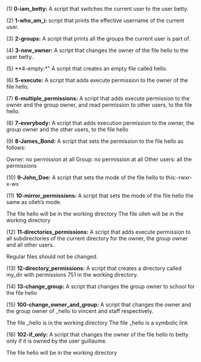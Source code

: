 (1) **0-iam_betty:** A script that switches the current user to the user betty.

(2) **1-who_am_i:** script that prints the effective username of the current user.

(3) **2-groups:** A script that prints all the groups the current user is part of.

(4) **3-new_owner:** A script that changes the owner of the file hello to the user betty..

(5) **4-empty:*" A script that creates an empty file called hello.

(6) **5-execute:** A script that adds execute permission to the owner of the file hello.

(7) **6-multiple_permissions:** A script that adds execute permission to the owner and the group owner, and read permission to other users, to the file hello.

(8) **7-everybody:** A script that adds execution permission to the owner, the group owner and the other users, to the file hello

(9) **8-James_Bond:** A script that sets the permission to the file hello as follows:

Owner: no permission at all
Group: no permission at all
Other users: all the permissions

(10) **9-John_Doe:** A script that sets the mode of the file hello to this:-rwxr-x-wx

(11) **10-mirror_permissions:** A script that sets the mode of the file hello the same as olleh’s mode.

The file hello will be in the working directory
The file olleh will be in the working directory

(12) **11-directories_permissions:** A script that adds execute permission to all subdirectories of the current directory for the owner, the group owner and all other users.

Regular files should not be changed.

(13) **12-directory_permissions:** A script that creates a directory called my_dir with permissions 751 in the working directory.

(14) **13-change_group:** A script that changes the group owner to school for the file hello


(15) **100-change_owner_and_group:** A script that changes the owner and the group owner of _hello to vincent and staff respectively.

The file _hello is in the working directory
The file _hello is a symbolic link


(16) **102-if_only:** A script that changes the owner of the file hello to betty only if it is owned by the user guillaume.

The file hello will be in the working directory
